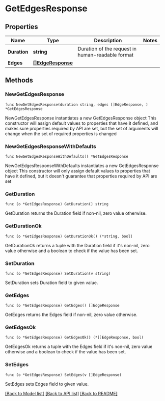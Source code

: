 # GetEdgesResponse

## Properties

Name | Type | Description | Notes
------------ | ------------- | ------------- | -------------
**Duration** | **string** | Duration of the request in human-readable format | 
**Edges** | [**[]EdgeResponse**](EdgeResponse.md) |  | 

## Methods

### NewGetEdgesResponse

`func NewGetEdgesResponse(duration string, edges []EdgeResponse, ) *GetEdgesResponse`

NewGetEdgesResponse instantiates a new GetEdgesResponse object
This constructor will assign default values to properties that have it defined,
and makes sure properties required by API are set, but the set of arguments
will change when the set of required properties is changed

### NewGetEdgesResponseWithDefaults

`func NewGetEdgesResponseWithDefaults() *GetEdgesResponse`

NewGetEdgesResponseWithDefaults instantiates a new GetEdgesResponse object
This constructor will only assign default values to properties that have it defined,
but it doesn't guarantee that properties required by API are set

### GetDuration

`func (o *GetEdgesResponse) GetDuration() string`

GetDuration returns the Duration field if non-nil, zero value otherwise.

### GetDurationOk

`func (o *GetEdgesResponse) GetDurationOk() (*string, bool)`

GetDurationOk returns a tuple with the Duration field if it's non-nil, zero value otherwise
and a boolean to check if the value has been set.

### SetDuration

`func (o *GetEdgesResponse) SetDuration(v string)`

SetDuration sets Duration field to given value.


### GetEdges

`func (o *GetEdgesResponse) GetEdges() []EdgeResponse`

GetEdges returns the Edges field if non-nil, zero value otherwise.

### GetEdgesOk

`func (o *GetEdgesResponse) GetEdgesOk() (*[]EdgeResponse, bool)`

GetEdgesOk returns a tuple with the Edges field if it's non-nil, zero value otherwise
and a boolean to check if the value has been set.

### SetEdges

`func (o *GetEdgesResponse) SetEdges(v []EdgeResponse)`

SetEdges sets Edges field to given value.



[[Back to Model list]](../README.md#documentation-for-models) [[Back to API list]](../README.md#documentation-for-api-endpoints) [[Back to README]](../README.md)


